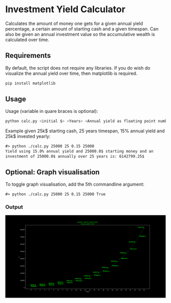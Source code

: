 # Investment Yield Calculator

Calculates the amount of money one gets for a given annual yield percentage, a certain amount of starting cash and a given timespan. Can also be given an annual investment value so the accumulative wealth is calculated over time.

## Requirements

By default, the script does not require any libraries. If you do wish do visualize the annual yield over time, then matplotlib is required.

```bash
pip install matplotlib
```

## Usage

Usage (variable in quare braces is optional):
```bash
python calc.py <initial $> <Years> <Annual yield as floating point number> [Annual invested money] [graphical - default False]
```

Example given 25k$ starting cash, 25 years timespan, 15% annual yield and 25k$ invested yearly:
```
#> python ./calc.py 25000 25 0.15 25000
Yield using 15.0% annual yield and 25000.0$ starting money and an investment of 25000.0$ annually over 25 years is: 6142799.25$
```

## Optional: Graph visualisation

To toggle graph visualisation, add the 5th commandline argument:
```
#> python ./calc.py 25000 25 0.15 25000 True
```

### Output

![Demonstration](yield_demo.png "Example")
